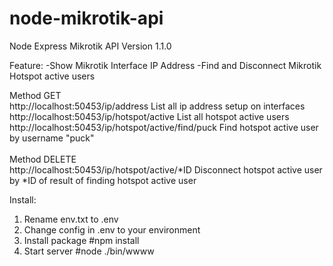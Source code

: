 # node-mikrotik-api

Node Express Mikrotik API
Version 1.1.0

Feature:
-Show Mikrotik Interface IP Address
-Find and Disconnect Mikrotik Hotspot active users

Method GET<br>
http://localhost:50453/ip/address List all ip address setup on interfaces<br>
http://localhost:50453/ip/hotspot/active List all hotspot active users<br>
http://localhost:50453/ip/hotspot/active/find/puck Find hotspot active user by username "puck"<br>
<br>
Method DELETE<br>
http://localhost:50453/ip/hotspot/active/*ID Disconnect hotspot active user by *ID of result of finding hotspot active user<br>


Install:
1. Rename env.txt to .env
2. Change config in .env to your environment
3. Install package #npm install
4. Start server  #node ./bin/wwww

